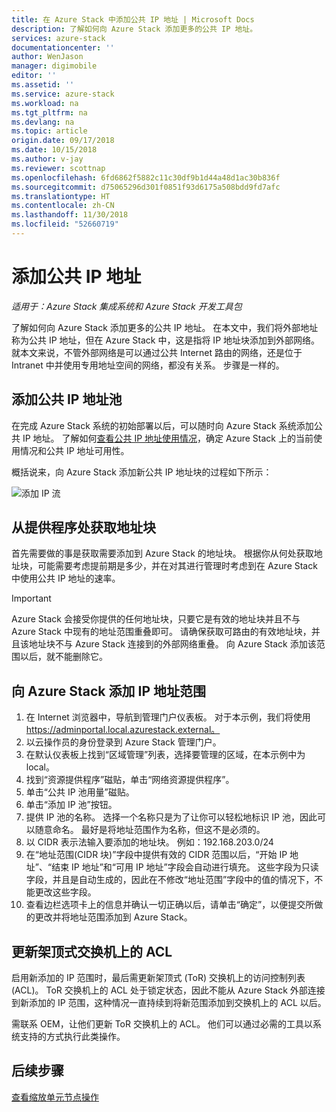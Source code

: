 ```yaml
---
title: 在 Azure Stack 中添加公共 IP 地址 | Microsoft Docs
description: 了解如何向 Azure Stack 添加更多的公共 IP 地址。
services: azure-stack
documentationcenter: ''
author: WenJason
manager: digimobile
editor: ''
ms.assetid: ''
ms.service: azure-stack
ms.workload: na
ms.tgt_pltfrm: na
ms.devlang: na
ms.topic: article
origin.date: 09/17/2018
ms.date: 10/15/2018
ms.author: v-jay
ms.reviewer: scottnap
ms.openlocfilehash: 6fd6862f5882c11c30df9b1d44a48d1ac30b836f
ms.sourcegitcommit: d75065296d301f0851f93d6175a508bdd9fd7afc
ms.translationtype: HT
ms.contentlocale: zh-CN
ms.lasthandoff: 11/30/2018
ms.locfileid: "52660719"
---
```

# <a name="add-public-ip-addresses"></a>添加公共 IP 地址
*适用于：Azure Stack 集成系统和 Azure Stack 开发工具包*  

了解如何向 Azure Stack 添加更多的公共 IP 地址。  在本文中，我们将外部地址称为公共 IP 地址，但在 Azure Stack 中，这是指将 IP 地址块添加到外部网络。  就本文来说，不管外部网络是可以通过公共 Internet 路由的网络，还是位于 Intranet 中并使用专用地址空间的网络，都没有关系。  步骤是一样的。 

## <a name="add-a-public-ip-address-pool"></a>添加公共 IP 地址池
在完成 Azure Stack 系统的初始部署以后，可以随时向 Azure Stack 系统添加公共 IP 地址。 了解如何[查看公共 IP 地址使用情况](azure-stack-viewing-public-ip-address-consumption.md)，确定 Azure Stack 上的当前使用情况和公共 IP 地址可用性。

概括说来，向 Azure Stack 添加新公共 IP 地址块的过程如下所示：

 ![添加 IP 流](media/azure-stack-add-ips/flow.PNG)

## <a name="obtain-the-address-block-from-your-provider"></a>从提供程序处获取地址块
首先需要做的事是获取需要添加到 Azure Stack 的地址块。  根据你从何处获取地址块，可能需要考虑提前期是多少，并在对其进行管理时考虑到在 Azure Stack 中使用公共 IP 地址的速率。  

> [!IMPORTANT]
> Azure Stack 会接受你提供的任何地址块，只要它是有效的地址块并且不与 Azure Stack 中现有的地址范围重叠即可。  请确保获取可路由的有效地址块，并且该地址块不与 Azure Stack 连接到的外部网络重叠。  向 Azure Stack 添加该范围以后，就不能删除它。

## <a name="add-the-ip-address-range-to-azure-stack"></a>向 Azure Stack 添加 IP 地址范围

1. 在 Internet 浏览器中，导航到管理门户仪表板。  对于本示例，我们将使用 https://adminportal.local.azurestack.external。  
2.  以云操作员的身份登录到 Azure Stack 管理门户。
3.  在默认仪表板上找到“区域管理”列表，选择要管理的区域，在本示例中为 local。
4.  找到“资源提供程序”磁贴，单击“网络资源提供程序”。
5.  单击“公共 IP 池用量”磁贴。
6.  单击“添加 IP 池”按钮。
7.  提供 IP 池的名称。  选择一个名称只是为了让你可以轻松地标识 IP 池，因此可以随意命名。  最好是将地址范围作为名称，但这不是必须的。
8.   以 CIDR 表示法输入要添加的地址块。  例如：192.168.203.0/24
9.  在“地址范围(CIDR 块)”字段中提供有效的 CIDR 范围以后，“开始 IP 地址”、“结束 IP 地址”和“可用 IP 地址”字段会自动进行填充。  这些字段为只读字段，并且是自动生成的，因此在不修改“地址范围”字段中的值的情况下，不能更改这些字段。
10. 查看边栏选项卡上的信息并确认一切正确以后，请单击“确定”，以便提交所做的更改并将地址范围添加到 Azure Stack。

## <a name="update-the-acls-on-your-top-of-rack-switches"></a>更新架顶式交换机上的 ACL
启用新添加的 IP 范围时，最后需更新架顶式 (ToR) 交换机上的访问控制列表 (ACL)。  ToR 交换机上的 ACL 处于锁定状态，因此不能从 Azure Stack 外部连接到新添加的 IP 范围，这种情况一直持续到将新范围添加到交换机上的 ACL 以后。  

需联系 OEM，让他们更新 ToR 交换机上的 ACL。  他们可以通过必需的工具以系统支持的方式执行此类操作。


## <a name="next-steps"></a>后续步骤 
[查看缩放单元节点操作](azure-stack-node-actions.md) 
